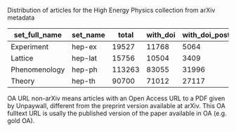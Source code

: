 Distribution of articles for the High Energy Physics collection from arXiv metadata

| set_full_name  |  set_name | total | with_doi  | with_doi_post_2015  | with_oa_url_non_arXiv_post_2015  |
|---|---|---|---|---|---|
| Experiment | hep-ex | 19527 | 11768 | 5064  | 3433 |
| Lattice | hep-lat | 15756 | 10504 | 3409  | 1672 |
| Phenomenology | hep-ph | 113263 | 83055 | 31996  | 14917 |
| Theory | hep-th | 90700 | 71012 |  27117 | 12959 |

OA URL non-arXiv means articles with an Open Access URL to a PDF given by Unpaywall, different from the preprint version available at arXiv. This OA fulltext URL is usally the published version of the paper available in OA (e.g. gold OA).
